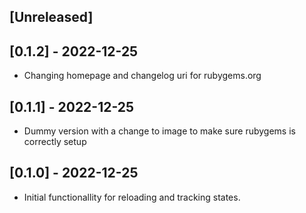 ## [Unreleased]

## [0.1.2] - 2022-12-25

- Changing homepage and changelog uri for rubygems.org

## [0.1.1] - 2022-12-25

- Dummy version with a change to image to make sure rubygems is correctly setup

## [0.1.0] - 2022-12-25

- Initial functionallity for reloading and tracking states. 
